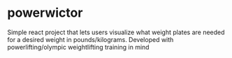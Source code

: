 # powerwictor

Simple react project that lets users visualize what weight plates are needed for a desired weight in pounds/kilograms. Developed with powerlifting/olympic weightlifting training in mind
